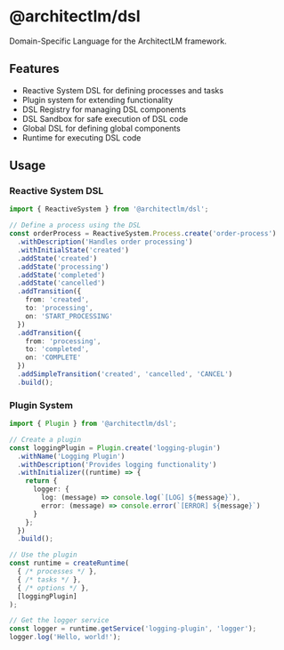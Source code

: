 # @architectlm/dsl

Domain-Specific Language for the ArchitectLM framework.

## Features

- Reactive System DSL for defining processes and tasks
- Plugin system for extending functionality
- DSL Registry for managing DSL components
- DSL Sandbox for safe execution of DSL code
- Global DSL for defining global components
- Runtime for executing DSL code

## Usage

### Reactive System DSL

```typescript
import { ReactiveSystem } from '@architectlm/dsl';

// Define a process using the DSL
const orderProcess = ReactiveSystem.Process.create('order-process')
  .withDescription('Handles order processing')
  .withInitialState('created')
  .addState('created')
  .addState('processing')
  .addState('completed')
  .addState('cancelled')
  .addTransition({
    from: 'created',
    to: 'processing',
    on: 'START_PROCESSING'
  })
  .addTransition({
    from: 'processing',
    to: 'completed',
    on: 'COMPLETE'
  })
  .addSimpleTransition('created', 'cancelled', 'CANCEL')
  .build();
```

### Plugin System

```typescript
import { Plugin } from '@architectlm/dsl';

// Create a plugin
const loggingPlugin = Plugin.create('logging-plugin')
  .withName('Logging Plugin')
  .withDescription('Provides logging functionality')
  .withInitializer((runtime) => {
    return {
      logger: {
        log: (message) => console.log(`[LOG] ${message}`),
        error: (message) => console.error(`[ERROR] ${message}`)
      }
    };
  })
  .build();

// Use the plugin
const runtime = createRuntime(
  { /* processes */ },
  { /* tasks */ },
  { /* options */ },
  [loggingPlugin]
);

// Get the logger service
const logger = runtime.getService('logging-plugin', 'logger');
logger.log('Hello, world!');
``` 